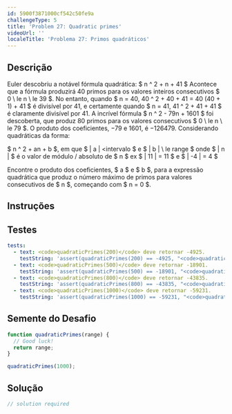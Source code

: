 ```yaml
---
id: 5900f3871000cf542c50fe9a
challengeType: 5
title: 'Problem 27: Quadratic primes'
videoUrl: ''
localeTitle: 'Problema 27: Primos quadráticos'
---
```


## Descrição
<section id="description"> Euler descobriu a notável fórmula quadrática: $ n ^ 2 + n + 41 $ Acontece que a fórmula produzirá 40 primos para os valores inteiros consecutivos $ 0 \ le n \ le 39 $. No entanto, quando $ n = 40, 40 ^ 2 + 40 + 41 = 40 (40 + 1) + 41 $ é divisível por 41, e certamente quando $ n = 41, 41 ^ 2 + 41 + 41 $ é claramente divisível por 41. A incrível fórmula $ n ^ 2 - 79n + 1601 $ foi descoberta, que produz 80 primos para os valores consecutivos $ 0 \ le n \ le 79 $. O produto dos coeficientes, −79 e 1601, é −126479. Considerando quadráticas da forma: <p> $ n ^ 2 + an + b $, em que $ | a | &lt;intervalo $ e $ | b | \ le range $ onde $ | n | $ é o valor de módulo / absoluto de $ n $ ex $ | 11 | = 11 $ e $ | -4 | = 4 $ </p><p> Encontre o produto dos coeficientes, $ a $ e $ b $, para a expressão quadrática que produz o número máximo de primos para valores consecutivos de $ n $, começando com $ n = 0 $. </p></section>

## Instruções
<section id="instructions">
</section>

## Testes
<section id='tests'>

```yml
tests:
  - text: <code>quadraticPrimes(200)</code> deve retornar -4925.
    testString: 'assert(quadraticPrimes(200) == -4925, "<code>quadraticPrimes(200)</code> should return -4925.");'
  - text: <code>quadraticPrimes(500)</code> deve retornar -18901.
    testString: 'assert(quadraticPrimes(500) == -18901, "<code>quadraticPrimes(500)</code> should return -18901.");'
  - text: <code>quadraticPrimes(800)</code> deve retornar -43835.
    testString: 'assert(quadraticPrimes(800) == -43835, "<code>quadraticPrimes(800)</code> should return -43835.");'
  - text: <code>quadraticPrimes(1000)</code> deve retornar -59231.
    testString: 'assert(quadraticPrimes(1000) == -59231, "<code>quadraticPrimes(1000)</code> should return -59231.");'

```

</section>

## Semente do Desafio
<section id='challengeSeed'>

<div id='js-seed'>

```js
function quadraticPrimes(range) {
  // Good luck!
  return range;
}

quadraticPrimes(1000);

```

</div>



</section>

## Solução
<section id='solution'>

```js
// solution required
```
</section>
